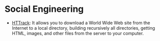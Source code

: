 # Social Engineering

- [HTTrack](https://www.httrack.com/): It allows you to download a World Wide Web site from the Internet to a local directory, building recursively all directories, getting HTML, images, and other files from the server to your computer.